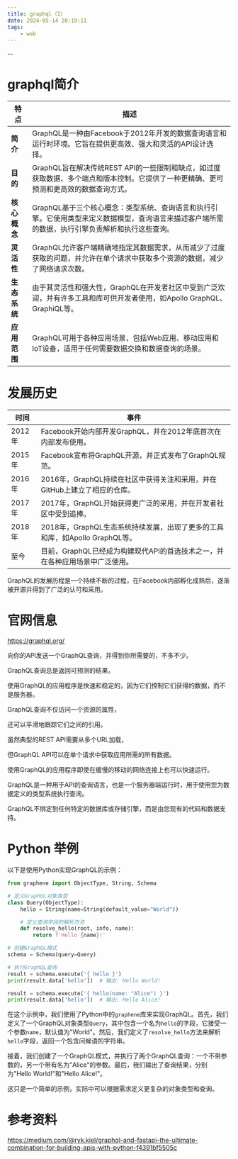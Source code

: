 ```yaml
---
title: graphql（1）
date: 2024-05-14 20:19:11
tags:
	- web
---
```


--

# graphql简介

| 特点         | 描述                                                         |
| ------------ | ------------------------------------------------------------ |
| **简介**     | GraphQL是一种由Facebook于2012年开发的数据查询语言和运行时环境。它旨在提供更高效、强大和灵活的API设计选择。 |
| **目的**     | GraphQL旨在解决传统REST API的一些限制和缺点，如过度获取数据、多个端点和版本控制。它提供了一种更精确、更可预测和更高效的数据查询方式。 |
| **核心概念** | GraphQL基于三个核心概念：类型系统、查询语言和执行引擎。它使用类型来定义数据模型，查询语言来描述客户端所需的数据，执行引擎负责解析和执行这些查询。 |
| **灵活性**   | GraphQL允许客户端精确地指定其数据需求，从而减少了过度获取的问题，并允许在单个请求中获取多个资源的数据，减少了网络请求次数。 |
| **生态系统** | 由于其灵活性和强大性，GraphQL在开发者社区中受到广泛欢迎，并有许多工具和库可供开发者使用，如Apollo GraphQL、GraphiQL等。 |
| **应用范围** | GraphQL可用于各种应用场景，包括Web应用、移动应用和IoT设备，适用于任何需要数据交换和数据查询的场景。 |



# 发展历史

| 时间   | 事件                                                         |
| ------ | ------------------------------------------------------------ |
| 2012年 | Facebook开始内部开发GraphQL，并在2012年底首次在内部发布使用。 |
| 2015年 | Facebook宣布将GraphQL开源，并正式发布了GraphQL规范。         |
| 2016年 | 2016年，GraphQL持续在社区中获得关注和采用，并在GitHub上建立了相应的仓库。 |
| 2017年 | 2017年，GraphQL开始获得更广泛的采用，并在开发者社区中受到追捧。 |
| 2018年 | 2018年，GraphQL生态系统持续发展，出现了更多的工具和库，如Apollo GraphQL等。 |
| 至今   | 目前，GraphQL已经成为构建现代API的首选技术之一，并在各种应用场景中广泛使用。 |

GraphQL的发展历程是一个持续不断的过程，在Facebook内部孵化成熟后，逐渐被开源并得到了广泛的认可和采用。

# 官网信息

https://graphql.org/

向你的API发送一个GraphQL查询，并得到你所需要的，不多不少。

GraphQL查询总是返回可预测的结果。

使用GraphQL的应用程序是快速和稳定的，因为它们控制它们获得的数据，而不是服务器。

GraphQL查询不仅访问一个资源的属性，

还可以平滑地跟踪它们之间的引用。

虽然典型的REST API需要从多个URL加载，

但GraphQL API可以在单个请求中获取应用所需的所有数据。

使用GraphQL的应用程序即使在缓慢的移动的网络连接上也可以快速运行。



GraphQL是一种用于API的查询语言，也是一个服务器端运行时，用于使用您为数据定义的类型系统执行查询。

GraphQL不绑定到任何特定的数据库或存储引擎，而是由您现有的代码和数据支持。



# Python 举例

以下是使用Python实现GraphQL的示例：

```python
from graphene import ObjectType, String, Schema

# 定义GraphQL对象类型
class Query(ObjectType):
    hello = String(name=String(default_value="World"))

    # 定义查询字段的解析方法
    def resolve_hello(root, info, name):
        return f'Hello {name}!'

# 创建GraphQL模式
schema = Schema(query=Query)

# 执行GraphQL查询
result = schema.execute('{ hello }')
print(result.data['hello'])  # 输出: Hello World!

result = schema.execute('{ hello(name: "Alice") }')
print(result.data['hello'])  # 输出: Hello Alice!
```

在这个示例中，我们使用了Python中的`graphene`库来实现GraphQL。首先，我们定义了一个GraphQL对象类型`Query`，其中包含一个名为`hello`的字段，它接受一个参数`name`，默认值为"World"。然后，我们定义了`resolve_hello`方法来解析`hello`字段，返回一个包含问候语的字符串。

接着，我们创建了一个GraphQL模式，并执行了两个GraphQL查询：一个不带参数的，另一个带有名为"Alice"的参数。最后，我们输出了查询结果，分别为"Hello World!"和"Hello Alice!"。

这只是一个简单的示例，实际中可以根据需求定义更复杂的对象类型和查询。

# 参考资料

https://medium.com/@ryk.kiel/graphql-and-fastapi-the-ultimate-combination-for-building-apis-with-python-f4391bf5505c
